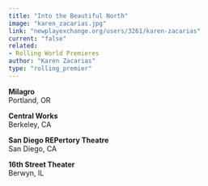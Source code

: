 ```yaml
---
title: "Into the Beautiful North"
image: "karen_zacarias.jpg"
link: "newplayexchange.org/users/3261/karen-zacarias"
current: "false"
related:
- Rolling World Premieres
author: "Karen Zacarias"
type: "rolling_premier"
---
```


**Milagro**\
Portland, OR

**Central Works**\
Berkeley, CA

**San Diego REPertory Theatre**\
San Diego, CA

**16th Street Theater**\
Berwyn, IL
